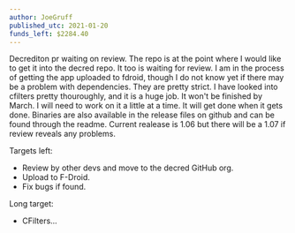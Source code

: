 ```yaml
---
author: JoeGruff
published_utc: 2021-01-20
funds_left: $2284.40
---
```


Decrediton pr waiting on review. The repo is at the point where I would like to get it into the decred repo. It too is waiting for review. I am in the process of getting the app uploaded to fdroid, though I do not know yet if there may be a problem with dependencies. They are pretty strict. I have looked into cfilters pretty thouroughly, and it is a huge job. It won't be finished by March. I will need to work on it a little at a time. It will get done when it gets done. Binaries are also available in the release files on github and can be found through the readme. Current realease is 1.06 but there will be a 1.07 if review reveals any problems.

Targets left:

- Review by other devs and move to the decred GitHub org.
- Upload to F-Droid.
- Fix bugs if found.

Long target:

- CFilters...
